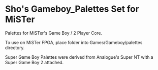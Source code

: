 # Sho's Gameboy_Palettes Set for MiSTer
Palettes for MiSTer's Game Boy / 2 Player Core.

To use on MiSTer FPGA, place folder into Games/Gameboy/palettes directory.

Super Game Boy Palettes were derived from Analogue's Super NT with a Super Game Boy 2 attached.
